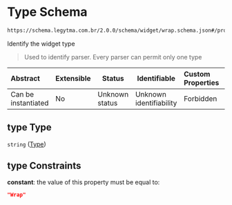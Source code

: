 # Type Schema

```txt
https://schema.legytma.com.br/2.0.0/schema/widget/wrap.schema.json#/properties/type
```

Identify the widget type


> Used to identify parser. Every parser can permit only one type
>

| Abstract            | Extensible | Status         | Identifiable            | Custom Properties | Additional Properties | Access Restrictions | Defined In                                                                     |
| :------------------ | ---------- | -------------- | ----------------------- | :---------------- | --------------------- | ------------------- | ------------------------------------------------------------------------------ |
| Can be instantiated | No         | Unknown status | Unknown identifiability | Forbidden         | Allowed               | none                | [wrap.schema.json\*](../schema/widget/wrap.schema.json) |

## type Type

`string` ([Type](widget-definitions-type.md))

## type Constraints

**constant**: the value of this property must be equal to:

```json
"Wrap"
```
